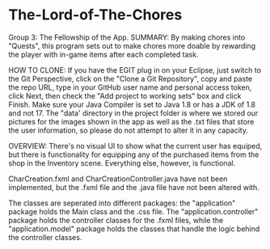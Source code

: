 # The-Lord-of-The-Chores
Group 3: The Fellowship of the App.
SUMMARY:
By making chores into "Quests", this program sets out to make chores more doable by rewarding the player with in-game items after each completed task.

HOW TO CLONE:
If you have the EGIT plug in on your Eclipse, just switch to the Git Perspective, click on the "Clone a Git Repository", copy and paste the repo URL, type in your GitHub user name and personal access token, click Next, then check the "Add project to working sets" box and click Finish. Make sure your Java Compiler is set to Java 1.8 or has a JDK of 1.8 and not 17. The "data' directory in the project folder is where we stored our pictures for the images shown in the app as well as the .txt files that store the user information, so please do not attempt to alter it in any capacity.

OVERVIEW:
There's no visual UI to show what the current user has equiped, but there is functionality for equipping any of the purchased items from the shop in the Inventory scene. Everything else, however, is functional.

CharCreation.fxml and CharCreationController.java have not been implemented, but the .fxml file and the .java file have not been altered with.

The classes are seperated into different packages: the "application" package holds the Main class and the .css file. The "application.controller" package holds the controller classes for the .fxml files, while the "application.model" package holds the classes that handle the logic behind the controller classes.
